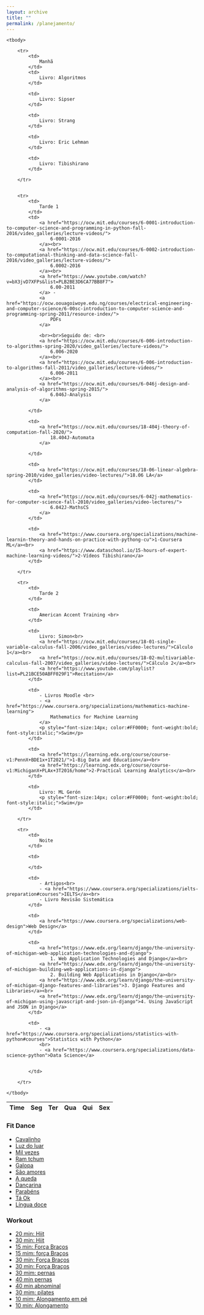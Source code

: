 ```yaml
---
layout: archive
title: ""
permalink: /planejamento/
---
```


<table id="planejamento" class="table table-bordered table-hover table-condensed">
    <thead>
        <tr>
            <th>Time</th>
            <th>Seg</th>
            <th>Ter</th>
            <th>Qua</th>
            <th>Qui</th>
            <th>Sex</th>
        </tr>
    </thead>

    <tbody>

        <tr>
            <td>
                Manhã
            </td>
            <td>
                Livro: Algoritmos 
            </td>

            <td>
                Livro: Sipser 
            </td>

            <td>
                Livro: Strang
            </td>

            <td>
                Livro: Eric Lehman
            </td>

            <td>
                Livro: Tibishirano
            </td>

        </tr>


        <tr>
            <td>
                Tarde 1
            </td>
            <td>
                <a href="https://ocw.mit.edu/courses/6-0001-introduction-to-computer-science-and-programming-in-python-fall-2016/video_galleries/lecture-videos/">
                    6-0001-2016
                </a><br>
                <a href="https://ocw.mit.edu/courses/6-0002-introduction-to-computational-thinking-and-data-science-fall-2016/video_galleries/lecture-videos/">
                    6.0002-2016
                </a><br>
                <a href="https://www.youtube.com/watch?v=bX3jvD7XFPs&list=PLB2BE3D6CA77BB8F7">
                    6.00-2011
                </a> -
                <a href="https://ocw.oouagoiwoye.edu.ng/courses/electrical-engineering-and-computer-science/6-00sc-introduction-to-computer-science-and-programming-spring-2011/resource-index/">
                    PDFs
                </a>

                <br><br>Seguido de: <br>
                <a href="https://ocw.mit.edu/courses/6-006-introduction-to-algorithms-spring-2020/video_galleries/lecture-videos/">
                    6.006-2020
                </a><br>
                <a href="https://ocw.mit.edu/courses/6-006-introduction-to-algorithms-fall-2011/video_galleries/lecture-videos/">
                    6.006-2011
                </a><br>
                <a href="https://ocw.mit.edu/courses/6-046j-design-and-analysis-of-algorithms-spring-2015/">
                    6.046J-Analysis
                </a> 

            </td>

            <td>
                <a href="https://ocw.mit.edu/courses/18-404j-theory-of-computation-fall-2020/">
                    18.404J-Automata
                </a>
                
            </td>

            <td>
                <a href="https://ocw.mit.edu/courses/18-06-linear-algebra-spring-2010/video_galleries/video-lectures/">18.06 LA</a>
            </td>

            <td>
                <a href="https://ocw.mit.edu/courses/6-042j-mathematics-for-computer-science-fall-2010/video_galleries/video-lectures/">
                    6.042J-MathsCS
                </a>
            </td>

            <td>
                <a href="https://www.coursera.org/specializations/machine-learnin-theory-and-hands-on-practice-with-pythong-cu">1-Coursera ML</a><br>
                <a href="https://www.dataschool.io/15-hours-of-expert-machine-learning-videos/">2-Vídeos Tibishirano</a>
            </td>

        </tr>

        <tr>
            <td>
                Tarde 2
            </td>

            <td>
                American Accent Training <br>
            </td>

            <td>
                Livro: Simon<br>
                <a href="https://ocw.mit.edu/courses/18-01-single-variable-calculus-fall-2006/video_galleries/video-lectures/">Cálculo 1</a><br>
                <a href="https://ocw.mit.edu/courses/18-02-multivariable-calculus-fall-2007/video_galleries/video-lectures/">Cálculo 2</a><br>
                <a href="https://www.youtube.com/playlist?list=PL21BCE50ABFF029F1">Recitation</a>
            </td>

            <td>
                - Livros Moodle <br>
                - <a href="https://www.coursera.org/specializations/mathematics-machine-learning">
                    Mathematics for Machine Learning
                </a>
                <p style="font-size:14px; color:#FF0000; font-weight:bold; font-style:italic;">Swim</p>
            </td>

            <td>
                <a href="https://learning.edx.org/course/course-v1:PennX+BDE1x+1T2021/">1-Big Data and Education</a><br>
                <a href="https://learning.edx.org/course/course-v1:MichiganX+PLAx+3T2016/home">2-Practical Learning Analytics</a><br>
            </td>

            <td>
                Livro: ML Gerón
                <p style="font-size:14px; color:#FF0000; font-weight:bold; font-style:italic;">Swim</p>
            </td>

        </tr>

        <tr>
            <td>
                Noite
            </td>

            <td>
            
            </td>

            <td>
                - Artigos<br>
                - <a href="https://www.coursera.org/specializations/ielts-preparation#courses">IELTS</a><br>
                - Livro Revisão Sistemática
            </td>

            <td>
                <a href="https://www.coursera.org/specializations/web-design">Web Design</a>
            </td>
                
            <td>
                <a href="https://www.edx.org/learn/django/the-university-of-michigan-web-application-technologies-and-django">
                    1. Web Application Technologies and Django</a><br>
                <a href="https://www.edx.org/learn/django/the-university-of-michigan-building-web-applications-in-django">
                    2. Building Web Applications in Django</a><br>
                <a href="https://www.edx.org/learn/django/the-university-of-michigan-django-features-and-libraries">3. Django Features and Libraries</a><br>
                <a href="https://www.edx.org/learn/django/the-university-of-michigan-using-javascript-and-json-in-django">4. Using JavaScript and JSON in Django</a>
            </td>

            <td>
                - <a href="https://www.coursera.org/specializations/statistics-with-python#courses">Statistics with Python</a>
                <br>
                - <a href="https://www.coursera.org/specializations/data-science-python">Data Science</a>

                
            </td>

        </tr>

    </tbody>
</table>


<h3>Fit Dance</h3>

- <a href="https://youtu.be/-4GubVYyfZU">Cavalinho</a>
- <a href="https://youtu.be/pKA5JOYEDwQ">Luz do luar</a>
- <a href="https://youtu.be/VwGEitAHxNQ">Mil vezes</a>
- <a href="https://youtu.be/nR60om9vpeU">Ram tchum</a>
- <a href="https://youtu.be/bNHJHGbmCzw">Galopa</a>
- <a href="https://youtu.be/x8k5-lcZrbc">São amores</a>
- <a href="https://youtu.be/E3rORac3U40">A queda</a>
- <a href="https://youtu.be/9L2Qwkp-45Y">Dançarina</a>
- <a href="https://youtu.be/YzTeiDvtm-M">Parabéns</a>
- <a href="https://youtu.be/Fws5yCLPC5U">Tá Ok</a>
- <a href="https://youtu.be/gnscLD2M2TY">Língua doce</a>

<h3>Workout</h3>

- [20 min: Hiit](https://youtu.be/FeR-4_Opt-g)
- [30 min: Hiit](https://youtu.be/nbP7m0S0Ato)
- [15 min: Força Braços](https://youtu.be/d7j9p9JpLaE)
- [15 mim: força Braços](https://youtu.be/PzSkNcvCjdw)
- [30 min: Força Braços](https://youtu.be/WxAkMuXERBE)
- [30 min: Força Braços](https://youtu.be/Y26H34rio_M)
- [30 mim: pernas](https://youtu.be/eYVNXcu_3kQ)
- [40 min pernas](https://youtu.be/UF7dfEEVDp8)
- [40 min abnominal](https://youtu.be/PJb13b-CqP0)
- [30 mim: pilates](https://youtu.be/Cr7XY4P2QqU?)
- [10 mim: Alongamento em pé](https://youtu.be/_IKuSjzUGkg)
- [10 min: Alongamento](https://youtu.be/4Ajg_KJwbHc?)
